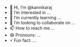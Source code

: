 - 👋 Hi, I’m @kannikaraj
- 👀 I’m interested in ...
- 🌱 I’m currently learning ...
- 💞️ I’m looking to collaborate on ...
- 📫 How to reach me ...
- 😄 Pronouns: ...
- ⚡ Fun fact: ...

<!---
kannikaraj/kannikaraj is a ✨ special ✨ repository because its `README.md` (this file) appears on your GitHub profile.
You can click the Preview link to take a look at your changes.
--->
